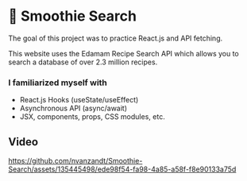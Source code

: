 # 🍹 Smoothie Search

The goal of this project was to practice React.js and API fetching. 

This website uses the Edamam Recipe Search API which allows you to search a database of over 2.3 million recipes.

### I familiarized myself with 
- React.js Hooks (useState/useEffect)
- Asynchronous API (async/await)
- JSX, components, props, CSS modules, etc.

## Video
https://github.com/nvanzandt/Smoothie-Search/assets/135445498/ede98f54-fa98-4a85-a58f-f8e90133a75d



